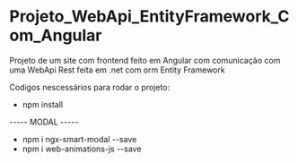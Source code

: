 # Projeto_WebApi_EntityFramework_Com_Angular
Projeto de um site com frontend feito em Angular com comunicação com uma WebApi Rest feita em .net com orm Entity Framework

Codigos nescessários para rodar o projeto:

- npm install

----- MODAL -----
- npm i ngx-smart-modal --save
- npm i web-animations-js --save
